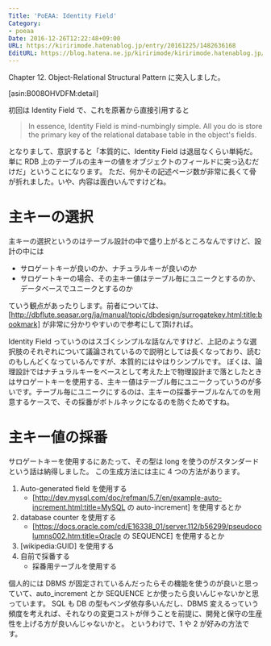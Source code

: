 ```yaml
---
Title: 'PoEAA: Identity Field'
Category:
- poeaa
Date: 2016-12-26T12:22:48+09:00
URL: https://kiririmode.hatenablog.jp/entry/20161225/1482636168
EditURL: https://blog.hatena.ne.jp/kiririmode/kiririmode.hatenablog.jp/atom/entry/10328749687201092727
---
```


Chapter 12. Object-Relational Structural Pattern に突入しました。

[asin:B008OHVDFM:detail]

初回は Identity Field で、これを原著から直接引用すると

> In essence, Identity Field is mind-numbingly simple.  All you do is store the primary key of the relational database table in the object's fields.

となりまして、意訳すると「本質的に、Identity Field は退屈なくらい単純だ。単に RDB 上のテーブルの主キーの値をオブジェクトのフィールドに突っ込むだけだ」ということになります。
ただ、何かその記述ページ数が非常に長くて骨が折れました。いや、内容は面白いんですけどね。

# 主キーの選択

主キーの選択というのはテーブル設計の中で盛り上がるところなんですけど、設計の中には

- サロゲートキーが良いのか、ナチュラルキーが良いのか
- サロゲートキーの場合、その主キー値はテーブル毎にユニークとするのか、データベースでユニークとするのか

ていう観点があったりします。前者については、[http://dbflute.seasar.org/ja/manual/topic/dbdesign/surrogatekey.html:title:bookmark] が非常に分かりやすいので参考にして頂ければ。

Identity Field っていうのはスゴくシンプルな話なんですけど、上記のような選択肢のそれぞれについて議論されているので説明としては長くなっており、読むのもしんどくなっているんですが、本質的にはやはりシンプルです。
ぼくは、論理設計ではナチュラルキーをベースとして考えた上で物理設計まで落としたときはサロゲートキーを使用する、主キー値はテーブル毎にユニークっていうのが多いです。テーブル毎にユニークにするのは、主キーの採番テーブルなんてのを用意するケースで、その採番がボトルネックになるのを防ぐためですね。

# 主キー値の採番

サロゲートキーを使用するにあたって、その型は long を使うのがスタンダードという話は納得しました。
この生成方法には主に 4 つの方法があります。

1. Auto-generated field を使用する
    - [http://dev.mysql.com/doc/refman/5.7/en/example-auto-increment.html:title=MySQL の auto-increment] を使用するとか
2. database counter を使用する
    - [https://docs.oracle.com/cd/E16338_01/server.112/b56299/pseudocolumns002.htm:title=Oracle の SEQUENCE] を使用するとか
3. [wikipedia:GUID] を使用する
4. 自前で採番する
    - 採番用テーブルを使用する

個人的には DBMS が固定されているんだったらその機能を使うのが良いと思っていて、auto_increment とか SEQUENCE とか使ったら良いんじゃないかと思っています。
SQL も DB の型もベンダ依存多いんだし、DBMS 変えるっていう頻度を考えれば、それなりの変更コストが伴うことを前提に、開発と保守の生産性を上げる方が良いんじゃないかと。
というわけで、1 や 2 が好みの方法です。

